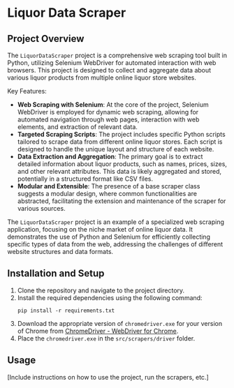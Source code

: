 
# Liquor Data Scraper

## Project Overview

The `LiquorDataScraper` project is a comprehensive web scraping tool built in Python, utilizing Selenium WebDriver for automated interaction with web browsers. This project is designed to collect and aggregate data about various liquor products from multiple online liquor store websites.

Key Features:
- **Web Scraping with Selenium**: At the core of the project, Selenium WebDriver is employed for dynamic web scraping, allowing for automated navigation through web pages, interaction with web elements, and extraction of relevant data.
- **Targeted Scraping Scripts**: The project includes specific Python scripts tailored to scrape data from different online liquor stores. Each script is designed to handle the unique layout and structure of each website.
- **Data Extraction and Aggregation**: The primary goal is to extract detailed information about liquor products, such as names, prices, sizes, and other relevant attributes. This data is likely aggregated and stored, potentially in a structured format like CSV files.
- **Modular and Extensible**: The presence of a base scraper class suggests a modular design, where common functionalities are abstracted, facilitating the extension and maintenance of the scraper for various sources.

The `LiquorDataScraper` project is an example of a specialized web scraping application, focusing on the niche market of online liquor data. It demonstrates the use of Python and Selenium for efficiently collecting specific types of data from the web, addressing the challenges of different website structures and data formats.

## Installation and Setup

1. Clone the repository and navigate to the project directory.
2. Install the required dependencies using the following command:
   ```
   pip install -r requirements.txt
   ```
3. Download the appropriate version of `chromedriver.exe` for your version of Chrome from [ChromeDriver - WebDriver for Chrome](https://sites.google.com/a/chromium.org/chromedriver/).
4. Place the `chromedriver.exe` in the `src/scrapers/driver` folder.

## Usage

[Include instructions on how to use the project, run the scrapers, etc.]
